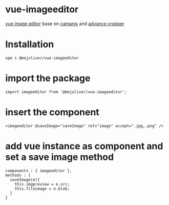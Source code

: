 # vue-imageeditor
[vue image editor](https://www.npmjs.com/package/@mejuliver/vue-imageeditor) base on [camanjs](http://camanjs.com/) and [advance cropper](https://norserium.github.io/vue-advanced-cropper/) 

# Installation
```npm i @mejuliver/vue-imageeditor```

# import the package

```import imageeditor from '@mejuliver/vue-imageeditor';```

# insert the component

```<imageeditor @saveImage="saveImage" ref="image" accept=".jpg,.png" />```
   
# add vue instance as component and set a save image method

```
components : { imageeditor },
methods : {
  saveImage(e){
    this.imgpreview = e.src;
    this.fileimage = e.blob;         
  } 
}
```
